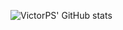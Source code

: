![VictorPS' GitHub stats](https://github-readme-stats.vercel.app/api?username=VictorPS&show_icons=true&theme=radical&count_private=true)

<!--
**VictorPS/VictorPS** is a ✨ _special_ ✨ repository because its `README.md` (this file) appears on your GitHub profile.

Here are some ideas to get you started:

- 🔭 I’m currently working on ...
- 🌱 I’m currently learning ...
- 💬 Ask me about ...
- 📫 How to reach me: ...
- 😄 Pronouns: ...
- ⚡ Fun fact: ...
-->
